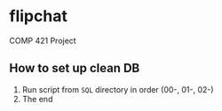 # flipchat
COMP 421 Project


## How to set up clean DB

1. Run script from `SQL` directory in order (00-, 01-, 02-)
2. The end